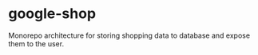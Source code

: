 # google-shop
Monorepo architecture for storing shopping data to database and expose them to the user.
